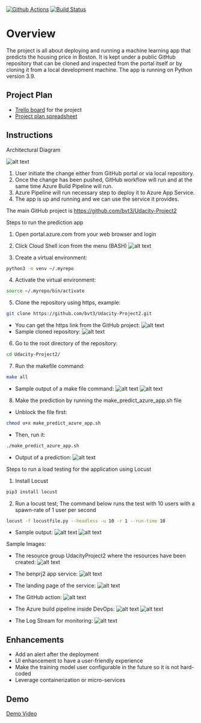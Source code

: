 [![Github Actions](https://github.com/bvt3/Udacity-Project2/actions/workflows/pythonapp.yml/badge.svg)](https://github.com/bvt3/Udacity-Project2/actions/workflows/pythonapp.yml)
[![Build Status](https://dev.azure.com/udacitytest/Flask-ML-Deploy/_apis/build/status%2Fbvt3.Udacity-Project2?branchName=main)](https://dev.azure.com/udacitytest/Flask-ML-Deploy/_build/latest?definitionId=5&branchName=main)

# Overview

The project is all about deploying and running a machine learning app that predicts the housing price in Boston.
It is kept under a public GitHub repository that can be cloned and inspected from the portal itself or by cloning it from a local development machine.
The app is running on Python version 3.9.

## Project Plan

* [Trello board](https://trello.com/b/vmQ218hf/udacity-project2) for the project
* [Project plan spreadsheet](https://docs.google.com/spreadsheets/d/1apMKKebAqOvSA9z8hcqIV6f1Bb2gQdo4qqU8FKp7uVo/edit?usp=sharing)

## Instructions

Architectural Diagram

![alt text](https://github.com/bvt3/Udacity-Project2/blob/main/Files/Architectural_Diagram.jpg?raw=true)

1. User initiate the change either from GitHub portal or via local repository.
2. Once the change has been pushed, GitHub workflow will run and at the same time Azure Build Pipeline will run.
3. Azure Pipeline will run necessary step to deploy it to Azure App Service.
4. The app is up and running and we can use the service it provides.

The main GitHub project is https://github.com/bvt3/Udacity-Project2

Steps to run the prediction app

1. Open portal.azure.com from your web browser and login

2. Click Cloud Shell icon from the menu (BASH)
![alt text](https://github.com/bvt3/Udacity-Project2/blob/main/Files/CICD-01.jpg?raw=true)
3. Create a virtual environment:
```bash
python3 -m venv ~/.myrepo
```
4. Activate the virtual environment:
```bash
source ~/.myrepo/bin/activate
```
5. Clone the repository using https, example:
```bash
git clone https://github.com/bvt3/Udacity-Project2.git
```
* You can get the https link from the GitHub project:
![alt text](https://github.com/bvt3/Udacity-Project2/blob/main/Files/CICD-02.jpg?raw=true)
* Sample cloned repository:
![alt text](https://github.com/bvt3/Udacity-Project2/blob/main/Files/CICD-03.jpg?raw=true)

6. Go to the root directory of the repository:
```bash
cd Udacity-Project2/
```
7. Run the makefile command:
```bash
make all
```
* Sample output of a make file command:
![alt text](https://github.com/bvt3/Udacity-Project2/blob/main/Files/CICD-04.jpg?raw=true)
![alt text](https://github.com/bvt3/Udacity-Project2/blob/main/Files/CICD-05.jpg?raw=true)

8. Make the prediction by running the make_predict_azure_app.sh file
* Unblock the file first:
```bash
chmod u+x make_predict_azure_app.sh
```
* Then, run it:
```bash
./make_predict_azure_app.sh
```
* Output of a prediction:
![alt text](https://github.com/bvt3/Udacity-Project2/blob/main/Files/CICD-06.jpg?raw=true)

Steps to run a load testing for the application using Locust

1. Install Locust
```bash
pip3 install locust
```
2. Run a locust test; The command below runs the test with 10 users with a spawn-rate of 1 user per second
```bash
locust -f locustfile.py --headless -u 10 -r 1 --run-time 10
```
* Sample output:
![alt text](https://github.com/bvt3/Udacity-Project2/blob/main/Files/CICD-07.jpg?raw=true)
![alt text](https://github.com/bvt3/Udacity-Project2/blob/main/Files/CICD-08.jpg?raw=true)


Sample Images:
* The resource group UdacityProject2 where the resources have been created:
![alt text](https://github.com/bvt3/Udacity-Project2/blob/main/Files/CICD-09.jpg?raw=true)

* The benprj2 app service:
![alt text](https://github.com/bvt3/Udacity-Project2/blob/main/Files/CICD-10.jpg?raw=true)

* The landing page of the service:
![alt text](https://github.com/bvt3/Udacity-Project2/blob/main/Files/CICD-11.jpg?raw=true)

* The GitHub action:
![alt text](https://github.com/bvt3/Udacity-Project2/blob/main/Files/CICD-12.jpg?raw=true)

* The Azure build pipeline inside DevOps:
![alt text](https://github.com/bvt3/Udacity-Project2/blob/main/Files/CICD-13.jpg?raw=true)
![alt text](https://github.com/bvt3/Udacity-Project2/blob/main/Files/CICD-15.jpg?raw=true)

* The Log Stream for monitoring:
![alt text](https://github.com/bvt3/Udacity-Project2/blob/main/Files/CICD-14.jpg?raw=true)

## Enhancements

- Add an alert after the deployment
- UI enhancement to have a user-friendly experience
- Make the training model user configurable in the future so it is not hard-coded
- Leverage containerization or micro-services

## Demo 

[Demo Video](https://youtu.be/IyuV5pDDIiI)